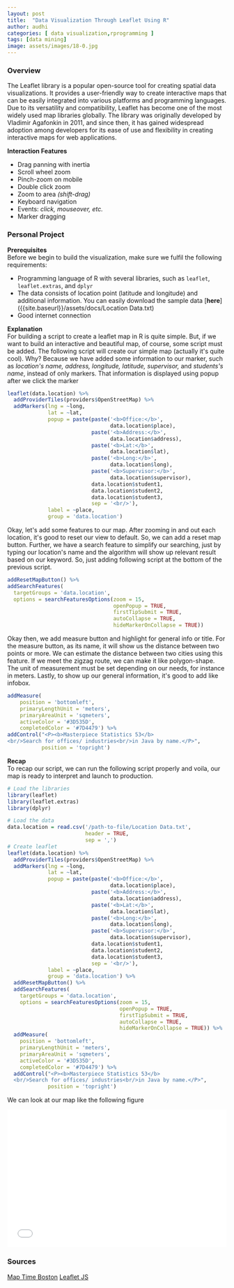```yaml
---
layout: post
title:  "Data Visualization Through Leaflet Using R"
author: audhi
categories: [ data visualization,rprogramming ]
tags: [data mining]
image: assets/images/18-0.jpg
---
```


### Overview
The Leaflet library is a popular open-source tool for creating spatial data visualizations. It provides a user-friendly way to create interactive maps that can be easily integrated into various platforms and programming languages. Due to its versatility and compatibility, Leaflet has become one of the most widely used map libraries globally. The library was originally developed by Vladimir Agafonkin in 2011, and since then, it has gained widespread adoption among developers for its ease of use and flexibility in creating interactive maps for web applications.

**Interaction Features**
- Drag panning with inertia
- Scroll wheel zoom
- Pinch-zoom on mobile
- Double click zoom
- Zoom to area *(shift-drag)*
- Keyboard navigation
- Events: *click, mouseover, etc.*
- Marker dragging

### Personal Project
**Prerequisites**  
Before we begin to build the visualization, make sure we fulfil the following requirements:
- Programming language of R with several libraries, such as `leaflet`, `leaflet.extras`, and `dplyr`
- The data consists of location point (latitude and longitude) and additional information. You can easily download the sample data [**here**]({{site.baseurl}}/assets/docs/Location Data.txt)
- Good internet connection

**Explanation**  
For building a script to create a leaflet map in R is quite simple. But, if we want to build an interactive and beautiful map, of course, some script must be added. The following script will create our simple map (actually it's quite cool). Why? Because we have added some information to our marker, such as *location's name, address, longitude, latitude, supervisor,* and *students's name*, instead of only markers. That information is displayed using popup after we click the marker
```r
leaflet(data.location) %>%
  addProviderTiles(providers$OpenStreetMap) %>%
  addMarkers(lng = ~long,
             lat = ~lat,
             popup = paste(paste('<b>Office:</b>',
                                 data.location$place),
                           paste('<b>Address:</b>',
                                 data.location$address),
                           paste('<b>Lat:</b>',
                                 data.location$lat),
                           paste('<b>Long:</b>',
                                 data.location$long),
                           paste('<b>Supervisor:</b>',
                                 data.location$supervisor),
                           data.location$student1,
                           data.location$student2,
                           data.location$student3,
                           sep = '<br/>'),
             label = ~place,
             group = 'data.location')
```

Okay, let's add some features to our map. After zooming in and out each location, it's good to reset our view to default. So, we can add a reset map button. Further, we have a search feature to simplify our searching, just by typing our location's name and the algorithm will show up relevant result based on our keyword. So, just adding following script at the bottom of the previous script.
```r
addResetMapButton() %>%
addSearchFeatures(
  targetGroups = 'data.location',
  options = searchFeaturesOptions(zoom = 15,
                                  openPopup = TRUE,
                                  firstTipSubmit = TRUE,
                                  autoCollapse = TRUE,
                                  hideMarkerOnCollapse = TRUE))
```

Okay then, we add measure button and highlight for general info or title. For the measure button, as its name, it will show us the distance between two points or more. We can estimate the distance between two cities using this feature. If we meet the zigzag route, we can make it like polygon-shape. The unit of measurement must be set depending on our needs, for instance in meters. Lastly, to show up our general information, it's good to add like infobox.
```r
addMeasure(
    position = 'bottomleft',
    primaryLengthUnit = 'meters',
    primaryAreaUnit = 'sqmeters',
    activeColor = '#3D535D',
    completedColor = '#7D4479') %>%
addControl("<P><b>Masterpiece Statistics 53</b>
<br/>Search for offices/ industries<br/>in Java by name.</P>",
           position = 'topright')
```


**Recap**  
To recap our script, we can run the following script properly and voila, our map is ready to interpret and launch to production.
```r
# Load the libraries
library(leaflet)
library(leaflet.extras)
library(dplyr)

# Load the data
data.location = read.csv('/path-to-file/Location Data.txt',
                         header = TRUE,
                         sep = ',')
# Create leaflet
leaflet(data.location) %>%
  addProviderTiles(providers$OpenStreetMap) %>%
  addMarkers(lng = ~long,
             lat = ~lat,
             popup = paste(paste('<b>Office:</b>',
                                 data.location$place),
                           paste('<b>Address:</b>',
                                 data.location$address),
                           paste('<b>Lat:</b>',
                                 data.location$lat),
                           paste('<b>Long:</b>',
                                 data.location$long),
                           paste('<b>Supervisor:</b>',
                                 data.location$supervisor),
                           data.location$student1,
                           data.location$student2,
                           data.location$student3,
                           sep = '<br/>'),
             label = ~place,
             group = 'data.location') %>%
  addResetMapButton() %>%
  addSearchFeatures(
    targetGroups = 'data.location',
    options = searchFeaturesOptions(zoom = 15,
                                    openPopup = TRUE,
                                    firstTipSubmit = TRUE,
                                    autoCollapse = TRUE,
                                    hideMarkerOnCollapse = TRUE)) %>%
  addMeasure(
    position = 'bottomleft',
    primaryLengthUnit = 'meters',
    primaryAreaUnit = 'sqmeters',
    activeColor = '#3D535D',
    completedColor = '#7D4479') %>%
  addControl("<P><b>Masterpiece Statistics 53</b>
  <br/>Search for offices/ industries<br/>in Java by name.</P>",
             position = 'topright')
```

We can look at our map like the following figure
<iframe src="{{site.baseurl}}/assets/docs/Leaflet - Internship Program.html" style="width: 100%; height: 315px;" frameBorder="0"></iframe>

### Sources
<a target="_blank" href="https://maptimeboston.github.io/leaflet-intro/" class="btn btn-danger">Map Time Boston</a> <a target="_blank" href="https://leafletjs.com/index.html" class="btn btn-warning">Leaflet JS</a>
